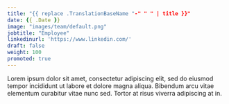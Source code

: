 ```yaml
---
title: "{{ replace .TranslationBaseName "-" " " | title }}"
date: {{ .Date }}
image: "images/team/default.png"
jobtitle: "Employee"
linkedinurl: 'https://www.linkedin.com/'
draft: false
weight: 100
promoted: true
---
```


Lorem ipsum dolor sit amet, consectetur adipiscing elit, sed do eiusmod tempor incididunt ut labore et dolore magna aliqua. Bibendum arcu vitae elementum curabitur vitae nunc sed. Tortor at risus viverra adipiscing at in.
